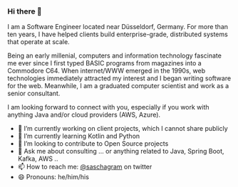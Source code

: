### Hi there 👋
I am a Software Engineer located near Düsseldorf, Germany. For more than ten years, I have helped clients build enterprise-grade, distributed systems that operate at scale.

Being an early millenial, computers and information technology fascinate me ever since I first typed BASIC programs from magazines into a Commodore C64. When internet/WWW emerged in the 1990s, web technologies immediately attracted my interest and I began writing software for the web. Meanwhile, I am a graduated computer scientist and work as a senior consultant.

I am looking forward to connect with you, especially if you work with anything Java and/or cloud providers (AWS, Azure). 

- 🔭 I’m currently working on client projects, which I cannot share publicly
- 🌱 I’m currently learning Kotlin and Python
- 👯 I’m looking to contribute to Open Source projects
- 💬 Ask me about consulting ... or anything related to Java, Spring Boot, Kafka, AWS ..
- 📫 How to reach me: [@saschagram](https://twitter.com/saschagram) on twitter
- 😄 Pronouns: he/him/his
